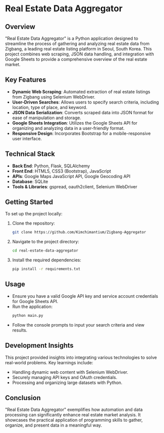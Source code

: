 # Real Estate Data Aggregator

## Overview
"Real Estate Data Aggregator" is a Python application designed to streamline the process of gathering and analyzing real estate data from Zigbang, a leading real estate listing platform in Seoul, South Korea. This project combines web scraping, JSON data handling, and integration with Google Sheets to provide a comprehensive overview of the real estate market.

## Key Features
- **Dynamic Web Scraping**: Automated extraction of real estate listings from Zigbang using Selenium WebDriver.
- **User-Driven Searches**: Allows users to specify search criteria, including location, type of place, and keyword.
- **JSON Data Serialization**: Converts scraped data into JSON format for ease of manipulation and storage.
- **Google Sheets Integration**: Utilizes the Google Sheets API for organizing and analyzing data in a user-friendly format.
- **Responsive Design**: Incorporates Bootstrap for a mobile-responsive user interface.

## Technical Stack
- **Back End**: Python, Flask, SQLAlchemy
- **Front End**: HTML5, CSS3 (Bootstrap), JavaScript
- **APIs**: Google Maps JavaScript API, Google Geocoding API
- **Database**: SQLite
- **Tools & Libraries**: gspread, oauth2client, Selenium WebDriver

## Getting Started
To set up the project locally:

1. Clone the repository:
    ```sh
    git clone https://github.com/Kimchimantium/Zigbang-Aggregator
    ```
2. Navigate to the project directory:
    ```sh
    cd real-estate-data-aggregator
    ```
3. Install the required dependencies:
    ```sh
    pip install -r requirements.txt
    ```

## Usage
- Ensure you have a valid Google API key and service account credentials for Google Sheets API.
- Run the application:
    ```python
    python main.py
    ```
- Follow the console prompts to input your search criteria and view results.

## Development Insights
This project provided insights into integrating various technologies to solve real-world problems. Key learnings include:
- Handling dynamic web content with Selenium WebDriver.
- Securely managing API keys and OAuth credentials.
- Processing and organizing large datasets with Python.

## Conclusion
"Real Estate Data Aggregator" exemplifies how automation and data processing can significantly enhance real estate market analysis. It showcases the practical application of programming skills to gather, organize, and present data in a meaningful way.
